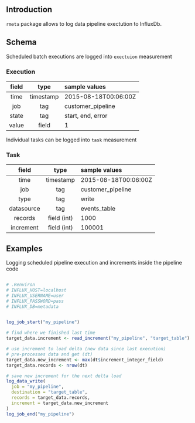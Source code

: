## Introduction

`rmeta` package allows to log data pipeline exectution to InfluxDb.


## Schema

Scheduled batch executions are logged into `exectuion` measurement

### Execution

| field         |   type        | sample values        | 
|:-------------:|:-------------:|:---------------------|
| time          | timestamp     | 2015-08-18T00:06:00Z |
| job           | tag           | customer_pipeline    |
| state         | tag           | start, end, error    |
| value         | field         | 1                    |

Individual tasks can be logged into `task` measurement

### Task

| field         |   type        | sample values        | 
|:-------------:|:-------------:|:---------------------|
| time          | timestamp     | 2015-08-18T00:06:00Z |
| job           | tag           | customer_pipeline    |
| type          | tag           | write                |
| datasource    | tag           | events_table         |
| records       | field (int)   | 1000                 |
| increment     | field (int)   | 100001               |


## Examples

Logging scheduled pipeline execution and increments inside the pipeline code

```R

# .Renviron
# INFLUX_HOST=localhost
# INFLUX_USERNAME=user
# INFLUX_PASSWORD=pass
# INFLUX_DB=metadata


log_job_start("my_pipeline")

# find where we finished last time
target_data.increment <- read_increment("my_pipeline", "target_table")

# use increment to load delta (new data since last execution)
# pre-processes data and get (dt)
target_data.new_increment <- max(dt$increment_integer_field)
target_data.records <- nrow(dt)

# save new increment for the next delta load
log_data_write(
  job = "my_pipeline", 
  destination = "target_table",
  records = target_data.records, 
  increment = target_data.new_increment
)
log_job_end("my_pipeline")
```
